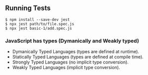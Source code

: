 ## Running Tests

```
$ npm install --save-dev jest 
$ npx jest path/to/file.spec.js 
$ npx jest basic-1/add.spec.js 
```

### JavaScript has types (Dymanically and Weakly typed)
* Dymanically Typed Languages (types are defined at runtime).
* Statically Typed Languages (types are defined at compile time).
* Strongly Typed Languages (no implicit type conversion).
* Weakly Typed Languages (implicit type conversion).



